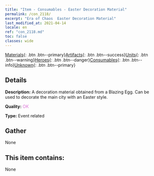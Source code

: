 ```yaml
---
title: "Item - Consumables - Easter Decoration Material"
permalink: /con_2118/
excerpt: "Era of Chaos  Easter Decoration Material"
last_modified_at: 2021-04-14
locale: en
ref: "con_2118.md"
toc: false
classes: wide
---
```

 [Materials](/Items/){: .btn .btn--primary}[Artifacts](/Items/Artifacts/){: .btn .btn--success}[Units](/Items/Units/){: .btn .btn--warning}[Heroes](/Items/Heroes/){: .btn .btn--danger}[Consumables](/Items/Consumables/){: .btn .btn--info}[Unknown](/Items/Unknown/){: .btn .btn--primary}

## Details
 **Description:** A decoration material obtained from a Blazing Egg. Can be used to decorate the main city with an Easter style.

 **Quality:** <span style="color: #DA70D6">OK</span>

 **Type:** Event related

## Gather

  None

## This item contains:

  None

